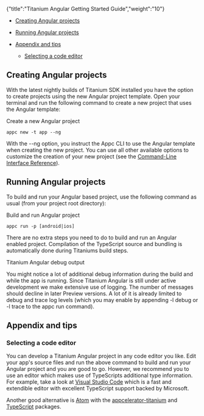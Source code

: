 {"title":"Titanium Angular Getting Started Guide","weight":"10"}

* [Creating Angular projects](#CreatingAngularprojects)

* [Running Angular projects](#RunningAngularprojects)

* [Appendix and tips](#Appendixandtips)

  * [Selecting a code editor](#Selectingacodeeditor)


## Creating Angular projects

With the latest nightly builds of Titanium SDK installed you have the option to create projects using the new Angular project template. Open your terminal and run the following command to create a new project that uses the Angular template:

Create a new Angular project

`appc new -t app --ng`

With the \--ng option, you instruct the Appc CLI to use the Angular template when creating the new project. You can use all other available options to customize the creation of your new project (see the [Command-Line Interface Reference](/docs/appc/Appcelerator_CLI/Appcelerator_CLI_How-tos/Appcelerator_Command-Line_Interface_Reference/#LineInterfaceReference-New)).

## Running Angular projects

To build and run your Angular based project, use the following command as usual (from your project root directory):

Build and run Angular project

`appc run -p [android|ios]`

There are no extra steps you need to do to build and run an Angular enabled project. Compilation of the TypeScript source and bundling is automatically done during Titaniums build steps.

Titanium Angular debug output

You might notice a lot of additional debug information during the build and while the app is running. Since Titanium Angular is still under active development we make extensive use of logging. The number of messages should decline in later Preview versions. A lot of it is already limited to debug and trace log levels (which you may enable by appending \-l debug or \-l trace to the appc run command).

## Appendix and tips

### Selecting a code editor

You can develop a Titanium Angular project in any code editor you like. Edit your app's source files and run the above command to build and run your Angular project and you are good to go. However, we recommend you to use an editor which makes use of TypeScripts additional type information. For example, take a look at [Visual Studio Code](https://code.visualstudio.com/) which is a fast and extendible editor with excellent TypeScript support backed by Microsoft.

Another good alternative is [Atom](https://atom.io/) with the [appcelerator-titanium](https://atom.io/packages/appcelerator-titanium) and [TypeScript](https://atom.io/packages/atom-typescript) packages.
